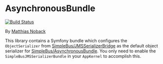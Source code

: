 # AsynchronousBundle

[![Build Status](https://travis-ci.org/SimpleBus/JMSSerializerBundle.svg?branch=master)](https://travis-ci.org/SimpleBus/JMSSerializerBundle)

By [Matthias Noback](http://php-and-symfony.matthiasnoback.nl/)

This library contains a Symfony bundle which configures the `ObjectSerializer` from
[SimpleBus/JMSSerializerBridge](https://github.com/SimpleBus/JMSSerializerBridge) as the default object serializer for
[SimpleBus/AsynchronousBundle](https://github.com/SimpleBus/AsynchronousBundle). You only need to enable the
`SimpleBusJMSSerializerBundle` in your `AppKernel` to accomplish this.
